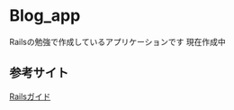 <h1>Blog_app</h1>
<p>
Railsの勉強で作成しているアプリケーションです
現在作成中
</p>
<h2>参考サイト</h2>
<a href="http://railsguides.jp/getting_started.html">Railsガイド</a>